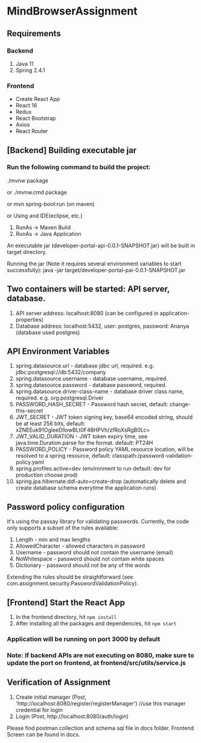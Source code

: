 # MindBrowserAssignment

## Requirements

### Backend
1. Java 11
2. Spring 2.4.1

### Frontend
- Create React App
- React 16
- Redux
- React Bootstrap
- Axios
- React Router

## [Backend] Building executable jar

### Run the following command to build the project:
./mvnw package

or
./mvnw.cmd package

or
mvn spring-boot:run (on maven)

or
Using and IDE(eclipse, etc.) 
1. RunAs -> Maven Build
2. RunAs -> Java Application

An executable jar (developer-portal-api-0.0.1-SNAPSHOT.jar) will be built in target directory.

Running the jar (Note it requires several environment variables to start successfully):
java -jar target/developer-portal-pai-0.0.1-SNAPSHOT.jar

## Two containers will be started: API server, database.
1. API server address: localhost:8080 (can be configured in application-properties)
2. Database address: localhost:5432, user: postgres, password: Ananya (database used postgres)

## API Environment Variables
1. spring.datasource.url - database jdbc url, required. e.g. jdbc:postgresql://db:5432/company
2. spring.datasource.username - database username, required.
3. spring.datasource.password - database password, required.
4. spring.datasource.driver-class-name - database driver class name, required. e.g. org.postgresql.Driver
5. PASSWORD_HASH_SECRET - Password hash secret, default: change-this-secret
6. JWT_SECRET - JWT token signing key, base64 encoded string, should be at least 256 bits, default: xZNEEuk91OgleeDllowBLt0F48HPVh/zfRoXsRgB0Lc=
7. JWT_VALID_DURATION - JWT token expiry time, see java.time.Duration.parse for the format. default: PT24H
8. PASSWORD_POLICY - Password policy YAML resource location, will be resolved to a spring resource, default: classpath:/password-validation-policy.yaml
9. spring.profiles.active=dev (environment to run default: dev for production choose prod)
10. spring.jpa.hibernate.ddl-auto=create-drop (automatically delete and create database schema everytime the application runs)

## Password policy configuration

It's using the passay library for validating passwords. Currently, the code only supports a subset of the rules available:
1. Length - min and max lengths
2. AllowedCharacter - allowed characters in password
3. Username - password should not contain the username (email)
4. NoWhitespace - password should not contain white spaces
5. Dictionary - password should not be any of the words

Extending the rules should be straightforward (see com.assignment.security.PasswordValidationPolicy).

## [Frontend] Start the React App

1. In the frontend directory, hit `npm install`
2. After installing all the packages and dependencies, hit `npm start`

### Application will be running on port 3000 by default

### Note: If backend APIs are not executing on 8080, make sure to update the port on frontend, at frontend/src/utils/service.js

## Verification of Assignment

1. Create initial manager (Post, 'http://localhost:8080/register/registerManager') //use this manager credential for login
2. Login (Post, http://localhost:8080/auth/login)

Please find postman collection and schema sql file in docs folder.
Frontend Screen can be found in docs.




